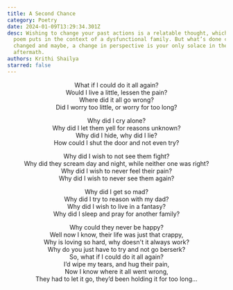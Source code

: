 ```yaml
---
title: A Second Chance
category: Poetry
date: 2024-01-09T13:29:34.301Z
desc: Wishing to change your past actions is a relatable thought, which this
  poem puts in the context of a dysfunctional family. But what’s done can't be
  changed and maybe, a change in perspective is your only solace in the
  aftermath.
authors: Krithi Shailya
starred: false
---
```

<!--StartFragment-->
<p style="text-align: center;align:center;">What if I could do it all again? <br>
Would I live a little, lessen the pain?<br>
Where did it all go wrong?<br>
Did I worry too little, or worry for too long?</p>

<!--EndFragment-->
<!--StartFragment-->
<p style="text-align: center;align:center;">Why did I cry alone?<br>
Why did I let them yell for reasons unknown?<br>
Why did I hide, why did I lie?<br>
How could I shut the door and not even try?</p>
<!--EndFragment-->
<!--StartFragment-->
<p style="text-align: center;align:center;">Why did I wish to not see them fight?<br>
Why did they scream day and night, while neither one was right?<br>
Why did I wish to never feel their pain?<br>
Why did I wish to never see them again?</p>

<!--EndFragment-->
<!--StartFragment-->
<p style="text-align: center;align:center;">Why did I get so mad?<br>
Why did I try to reason with my dad?<br>
Why did I wish to live in a fantasy?<br>
Why did I sleep and pray for another family?</p>

<!--EndFragment-->
<!--StartFragment-->
<p style="text-align: center;align:center;">Why could they never be happy?<br>
Well now I know, their life was just that crappy,<br>
Why is loving so hard, why doesn't it always work?<br>
Why do you just have to try and not go berserk?<br>
So, what if I could do it all again?<br>
I’d wipe my tears, and hug their pain,<br>
Now I know where it all went wrong,<br>
They had to let it go, they’d been holding it for too long…</p>
<!--EndFragment-->



